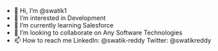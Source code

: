 - 👋 Hi, I’m @swatik1
- 👀 I’m interested in Development 
- 🌱 I’m currently learning Salesforce
- 💞️ I’m looking to collaborate on Any Software Technologies
- 📫 How to reach me LinkedIn: @swatik-reddy Twitter: @swatikreddy

<!---
swatik1/swatik1 is a ✨ special ✨ repository because its `README.md` (this file) appears on your GitHub profile.
You can click the Preview link to take a look at your changes.
--->
